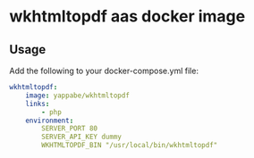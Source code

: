 # wkhtmltopdf aas docker image

## Usage

Add the following to your docker-compose.yml file:

```YAML
wkhtmltopdf:
    image: yappabe/wkhtmltopdf
    links:
        - php
    environment:
        SERVER_PORT 80
        SERVER_API_KEY dummy
        WKHTMLTOPDF_BIN "/usr/local/bin/wkhtmltopdf"
```